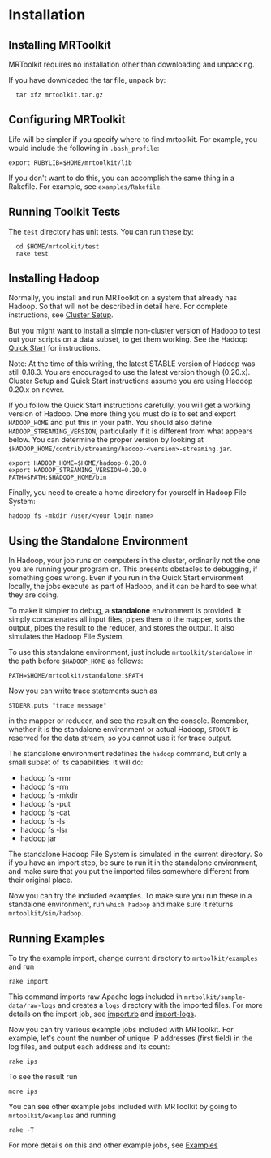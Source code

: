 # Installation #

## Installing MRToolkit ##

MRToolkit requires no installation other than downloading and unpacking.

If you have downloaded the tar file, unpack by:
```
  tar xfz mrtoolkit.tar.gz
```

## Configuring MRToolkit ##
Life will be simpler if you specify where to find mrtoolkit.  For example, you would include the following in `.bash_profile`:
```
export RUBYLIB=$HOME/mrtoolkit/lib
```
If you don't want to do this, you can accomplish the same thing in a Rakefile.  For example, see `examples/Rakefile`.

## Running Toolkit Tests ##
The `test` directory has unit tests.  You can run these by:
```
  cd $HOME/mrtoolkit/test
  rake test
```

## Installing Hadoop ##

Normally, you install and run MRToolkit on a system that already has Hadoop.  So that will not be described in detail here.  For complete instructions, see [Cluster Setup](http://hadoop.apache.org/core/docs/current/cluster_setup.html).

But you might want to install a simple non-cluster version of Hadoop to test out your scripts on a data subset, to get them working.  See the Hadoop [Quick Start](http://hadoop.apache.org/core/docs/current/quickstart.html) for instructions.

Note: At the time of this writing, the latest STABLE version of Hadoop was still 0.18.3. You are encouraged to use the latest version though (0.20.x). Cluster Setup and Quick Start instructions assume you are using Hadoop 0.20.x on newer.

If you follow the Quick Start instructions carefully, you will get a working version of Hadoop.  One more thing you must do is to set and export `HADOOP_HOME` and put this in your path.  You should also define `HADOOP_STREAMING_VERSION`, particularly if it is different from what appears below.  You can determine the proper version by looking at
`$HADOOP_HOME/contrib/streaming/hadoop-<version>-streaming.jar`.
```
export HADOOP_HOME=$HOME/hadoop-0.20.0
export HADOOP_STREAMING_VERSION=0.20.0
PATH=$PATH:$HADOOP_HOME/bin
```
Finally, you need to create a home directory for yourself in Hadoop File System:
```
hadoop fs -mkdir /user/<your login name>
```

## Using the Standalone Environment ##

In Hadoop, your job runs on computers in the cluster, ordinarily not the one you are running your program on.  This presents obstacles to debugging, if something goes wrong.  Even if you run in the Quick Start environment locally, the jobs execute as part of Hadoop, and it can be hard to see what they are doing.

To make it simpler to debug, a **standalone** environment is provided.  It simply concatenates all input files, pipes them to the mapper, sorts the output, pipes the result to the reducer, and stores the output.  It also simulates the Hadoop File System.

To use this standalone environment, just include `mrtoolkit/standalone` in the path before `$HADOOP_HOME` as follows:
```
PATH=$HOME/mrtoolkit/standalone:$PATH
```

Now you can write trace statements such as
```
STDERR.puts "trace message"
```
in the mapper or reducer, and see the result on the console.  Remember, whether it is the standalone environment or actual Hadoop, `STDOUT` is reserved for the data stream, so you cannot use it for trace output.

The standalone environment redefines the `hadoop` command, but only a small subset of its capabilities.  It will do:
  * hadoop fs -rmr
  * hadoop fs -rm
  * hadoop fs -mkdir
  * hadoop fs -put
  * hadoop fs -cat
  * hadoop fs -ls
  * hadoop fs -lsr
  * hadoop jar

The standalone Hadoop File System is simulated in the current directory. So if you have an import step, be sure to run it in the standalone environment, and make sure that you put the imported files somewhere different from their original place.

Now you can try the included examples. To make sure you run these in a standalone environment, run `which hadoop` and make sure it returns `mrtoolkit/sim/hadoop`.

## Running Examples ##
To try the example import, change current directory to `mrtoolkit/examples` and run
```
rake import
```

This command imports raw Apache logs included in `mrtoolkit/sample-data/raw-logs` and creates a `logs` directory with the imported files. For more details on the import job, see [import.rb](http://code.google.com/p/mrtoolkit/source/browse/trunk/examples/import.rb)
and [import-logs](http://code.google.com/p/mrtoolkit/source/browse/trunk/examples/import-logs).

Now you can try various example jobs included with MRToolkit. For example, let's count the number of unique IP addresses (first field) in the log files, and output each address and its count:
```
rake ips
```

To see the result run
```
more ips
```

You can see other example jobs included with MRToolkit by going to `mrtoolkit/examples` and running
```
rake -T
```

For more details on this and other example jobs, see [Examples](http://code.google.com/p/mrtoolkit/wiki/Examples)
